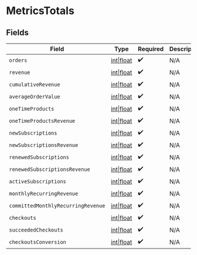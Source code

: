 # MetricsTotals


## Fields

| Field                                                                                 | Type                                                                                  | Required                                                                              | Description                                                                           |
| ------------------------------------------------------------------------------------- | ------------------------------------------------------------------------------------- | ------------------------------------------------------------------------------------- | ------------------------------------------------------------------------------------- |
| `orders`                                                                              | [int\|float](../../Models/Components/MetricsTotalsOrders.md)                          | :heavy_check_mark:                                                                    | N/A                                                                                   |
| `revenue`                                                                             | [int\|float](../../Models/Components/MetricsTotalsRevenue.md)                         | :heavy_check_mark:                                                                    | N/A                                                                                   |
| `cumulativeRevenue`                                                                   | [int\|float](../../Models/Components/MetricsTotalsCumulativeRevenue.md)               | :heavy_check_mark:                                                                    | N/A                                                                                   |
| `averageOrderValue`                                                                   | [int\|float](../../Models/Components/MetricsTotalsAverageOrderValue.md)               | :heavy_check_mark:                                                                    | N/A                                                                                   |
| `oneTimeProducts`                                                                     | [int\|float](../../Models/Components/MetricsTotalsOneTimeProducts.md)                 | :heavy_check_mark:                                                                    | N/A                                                                                   |
| `oneTimeProductsRevenue`                                                              | [int\|float](../../Models/Components/MetricsTotalsOneTimeProductsRevenue.md)          | :heavy_check_mark:                                                                    | N/A                                                                                   |
| `newSubscriptions`                                                                    | [int\|float](../../Models/Components/MetricsTotalsNewSubscriptions.md)                | :heavy_check_mark:                                                                    | N/A                                                                                   |
| `newSubscriptionsRevenue`                                                             | [int\|float](../../Models/Components/MetricsTotalsNewSubscriptionsRevenue.md)         | :heavy_check_mark:                                                                    | N/A                                                                                   |
| `renewedSubscriptions`                                                                | [int\|float](../../Models/Components/MetricsTotalsRenewedSubscriptions.md)            | :heavy_check_mark:                                                                    | N/A                                                                                   |
| `renewedSubscriptionsRevenue`                                                         | [int\|float](../../Models/Components/MetricsTotalsRenewedSubscriptionsRevenue.md)     | :heavy_check_mark:                                                                    | N/A                                                                                   |
| `activeSubscriptions`                                                                 | [int\|float](../../Models/Components/MetricsTotalsActiveSubscriptions.md)             | :heavy_check_mark:                                                                    | N/A                                                                                   |
| `monthlyRecurringRevenue`                                                             | [int\|float](../../Models/Components/MetricsTotalsMonthlyRecurringRevenue.md)         | :heavy_check_mark:                                                                    | N/A                                                                                   |
| `committedMonthlyRecurringRevenue`                                                    | [int\|float](../../Models/Components/MetricsTotalsCommittedMonthlyRecurringRevenue.md) | :heavy_check_mark:                                                                    | N/A                                                                                   |
| `checkouts`                                                                           | [int\|float](../../Models/Components/MetricsTotalsCheckouts.md)                       | :heavy_check_mark:                                                                    | N/A                                                                                   |
| `succeededCheckouts`                                                                  | [int\|float](../../Models/Components/MetricsTotalsSucceededCheckouts.md)              | :heavy_check_mark:                                                                    | N/A                                                                                   |
| `checkoutsConversion`                                                                 | [int\|float](../../Models/Components/MetricsTotalsCheckoutsConversion.md)             | :heavy_check_mark:                                                                    | N/A                                                                                   |
